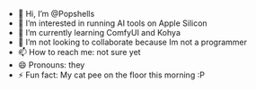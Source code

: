 - 👋 Hi, I’m @Popshells
- 👀 I’m interested in running AI tools on Apple Silicon
- 🌱 I’m currently learning ComfyUI and Kohya
- 💞️ I’m not looking to collaborate because Im not a programmer
- 📫 How to reach me: not sure yet
- 😄 Pronouns: they
- ⚡ Fun fact: My cat pee on the floor this morning :P

<!---
Popshells/Popshells is a ✨ special ✨ repository because its `README.md` (this file) appears on your GitHub profile.
You can click the Preview link to take a look at your changes.
--->
